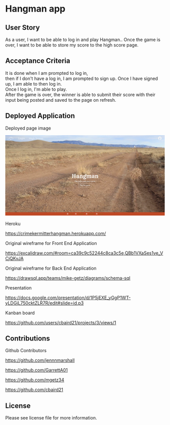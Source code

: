 # Hangman app

## User Story

As a user, I want to be able to log in and play Hangman.. Once the game is over, I want to be able to store my score to the high score page.

## Acceptance Criteria

It is done when I am prompted to log in,  
then if I don't have a log in,
I am prompted to sign up.
Once I have signed up, I am able to then log in.  
Once I log in, I'm able to play.  
After the game is over, the winner is able to submit their score with their input being posted and saved to the page on refresh.

## Deployed Application

Deployed page image

![Alt text](Public/assets/screencapture-crimekermitterhangman-herokuapp-2022-12-16-09_42_01.png)

Heroku

https://crimekermitterhangman.herokuapp.com/

Original wireframe for Front End Application

https://excalidraw.com/#room=ca39c9c52244c8ca3c5e,QBb1VXaSes1ve_VCjQKvJA

Original wireframe for Back End Application

https://drawsql.app/teams/mike-getz/diagrams/schema-sql

Presentation

https://docs.google.com/presentation/d/1P5jEXE_yGgP1WT-yLDGjL750cktZLR7R/edit#slide=id.p3

Kanban board

https://github.com/users/cbaird21/projects/3/views/1

## Contributions

Github Contributors

https://github.com/jennnmarshall

https://github.com/GarrettA01

https://github.com/mgetz34

https://github.com/cbaird21

## License

Please see license file for more information.
